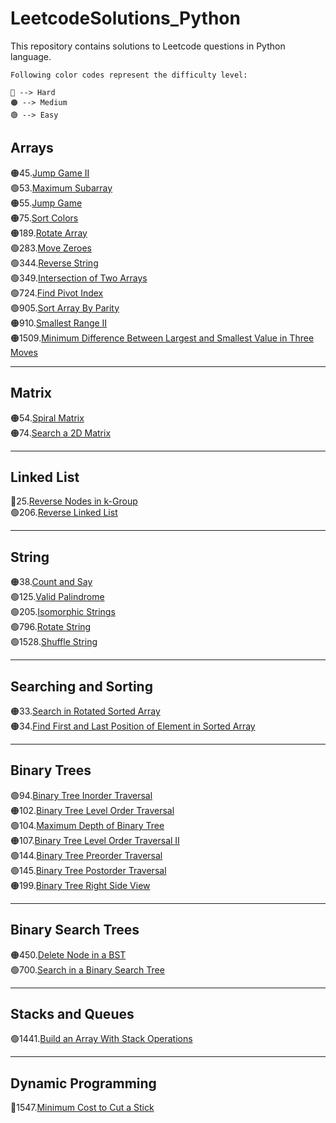 # LeetcodeSolutions_Python

This repository contains solutions to Leetcode questions in Python language.

```
Following color codes represent the difficulty level:

🔴 --> Hard
🟠 --> Medium
🟢 --> Easy
```

## Arrays

🟠45.[Jump Game II](Arrays/JumpGame2.py)<br>
🟢53.[Maximum Subarray](Arrays/MaximumSubarray.py)<br>
🟠55.[Jump Game](Arrays/JumpGame.py)<br>
🟠75.[Sort Colors](Arrays/SortColors.py)<br>
🟠189.[Rotate Array](Arrays/RotateArray.py)<br>
🟢283.[Move Zeroes](Arrays/MoveZeroes.py)<br>
🟢344.[Reverse String](Arrays/ReverseString.py)<br>
🟢349.[Intersection of Two Arrays](Arrays/IntersectionOfTwoArrays.py)<br>
🟢724.[Find Pivot Index](Arrays/FindPivotIndex.py)<br>
🟢905.[Sort Array By Parity](Arrays/SortArrayByParity.py)<br>
🟠910.[Smallest Range II](Arrays/SmallestRangeII.py)<br>
🟠1509.[Minimum Difference Between Largest and Smallest Value in Three Moves](Arrays/MinimumDifferenceBetweenLargestandSmallestValueinThreeMoves.py)<br>

---

## Matrix

🟠54.[Spiral Matrix](Matrix/SpiralMatrix.py)<br>
🟠74.[Search a 2D Matrix](Matrix/SearchA2DMatrix.py)<br>

---

## Linked List

🔴25.[Reverse Nodes in k-Group](LinkedList/ReverseNodesInKGroups.py)<br>
🟢206.[Reverse Linked List](LinkedList/ReverseLinkedList.py)<br>

---

## String

🟠38.[Count and Say](String/CountAndSay.py)<br>
🟢125.[Valid Palindrome](String/ValidPallindrome.py)<br>
🟢205.[Isomorphic Strings](String/IsomorphicStrings.py)<br>
🟢796.[Rotate String](String/RotateString.py)<br>
🟢1528.[Shuffle String](String/ShuffleString.py)<br>

---

## Searching and Sorting

🟠33.[Search in Rotated Sorted Array](SearchingAndSorting/SearchInRotatedSortedArray.py)<br>
🟠34.[Find First and Last Position of Element in Sorted Array](SearchingAndSorting/FindFirstandLastPositionofElementinSortedArray.py)<br>

---

## Binary Trees

🟢94.[Binary Tree Inorder Traversal](BinaryTrees/BinaryTreeInorderTraversal.py)<br>
🟠102.[Binary Tree Level Order Traversal](BinaryTrees/BinaryTreeLevelOrderTraversal.py)<br>
🟢104.[Maximum Depth of Binary Tree](BinaryTrees/MaximumDepthOfBinaryTree.py)<br>
🟠107.[Binary Tree Level Order Traversal II](BinaryTrees/BinaryTreeLevelOrderTraversal2.py)<br>
🟢144.[Binary Tree Preorder Traversal](BinaryTrees/BinaryTreePreorderTraversal.py)<br>
🟢145.[Binary Tree Postorder Traversal](BinaryTrees/BinaryTreePostorderTraversal.py)<br>
🟠199.[Binary Tree Right Side View](BinaryTrees/BinaryTreeRightSideView.py)<br>

---

## Binary Search Trees

🟠450.[Delete Node in a BST](BinarySearchTrees/DeleteNodeInABST.py)<br>
🟢700.[Search in a Binary Search Tree](BinarySearchTrees/SearchInABinarySearchTree.py)<br>

---

## Stacks and Queues

🟢1441.[Build an Array With Stack Operations](Stacks&Queues/BuildAnArrayWithStackOperations.py)

---

## Dynamic Programming

🔴1547.[Minimum Cost to Cut a Stick](DynamicProgramming/MinimumCostToCutAStick.py)
